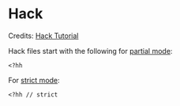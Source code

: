 # Hack

Credits: [Hack Tutorial](http://hacklang.org/tutorial.html)

Hack files start with the following for [partial mode](https://docs.hhvm.com/hack/typechecker/modes#partial-mode):

```
<?hh
```

For [strict mode](https://docs.hhvm.com/hack/typechecker/modes#strict-mode):

```
<?hh // strict
```

